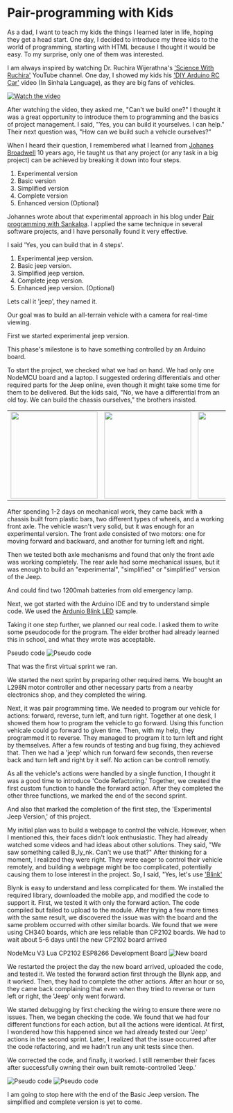 # Pair-programming with Kids

As a dad, I want to teach my kids the things I learned later in life, hoping they get a head start. One day, I decided to introduce my three kids to the world of programming, starting with HTML because I thought it would be easy. To my surprise, only one of them was interested.

I am always inspired by watching Dr. Ruchira Wijerathna's  ['Science With Ruchira'](https://www.youtube.com/@ScienceWithRuchira) YouTube channel. One day, I showed my kids his ['DIY Arduino RC Car'](https://www.youtube.com/watch?v=T7A0ICf_pa4) video (In Sinhala Language), as they are big fans of vehicles. 

[![Watch the video]({{site.baseurl}}/assets/2024-05-24/DIY%20Arduino%20RC%20Car%20%20-%20Sceince%20with%20Ruchira.PNG)](https://www.youtube.com/watch?v=T7A0ICf_pa4)

After watching the video, they asked me, "Can't we build one?" I thought it was a great opportunity to introduce them to programming and the basics of project management. 
I said, "Yes, you can build it yourselves. I can help." 
Their next question was, "How can we build such a vehicle ourselves?"

When I heard their question, I remembered what I learned from [Johanes Broadwell](https://github.com/jhannes) 10 years ago, He taught us that any project (or any task in a big project) can be achieved by breaking it down into four steps.
1. Experimental version
2. Basic version
3. Simplified version
4. Complete version
5. Enhanced version (Optional)

 Johannes wrote about that experimental approach in his blog under [Pair programming with Sankalpa](https://johannesbrodwall.com/2014/06/27/pair-programming-with-sankalpa/).
I applied the same technique in several software projects, and I have personally found it very effective.

I said 'Yes, you can build that in 4 steps'. 
1. Experimental jeep version.
2. Basic jeep version.
3. Simplified jeep version.
4. Complete jeep version.
5. Enhanced jeep version. (Optional)

Lets call it 'jeep', they named it.

Our goal was to build an all-terrain vehicle with a camera for real-time viewing.

First we started experimental jeep version. 

This phase's milestone is to have something controlled by an Arduino board.

To start the project, we checked what we had on hand. We had only one NodeMCU board and a laptop. I suggested ordering differentials and other required parts for the Jeep online, even though it might take some time for them to be delivered. But the kids said, "No, we have a differential from an old toy. We can build the chassis ourselves," the brothers insisted.

<table>
  <row>
   <td>
    <img src="{{site.baseurl}}/assets/2024-05-24/Items%20in%20hand.jpg" width="200">
   </td>
   <td>
    <img src="{{site.baseurl}}/assets/2024-05-24/Front%20axle.jpg" width="200">
   </td>
  <td>
   <img src="{{site.baseurl}}/assets/2024-05-24/Rear%20axle%202.jpg" width="200">
  </td>   
  </row>
</table>

After spending 1-2 days on mechanical work, they came back with a chassis built from plastic bars, two different types of wheels, and a working front axle. The vehicle wasn't very solid, but it was enough for an experimental version. The front axle consisted of two motors: one for moving forward and backward, and another for turning left and right.

Then we tested both axle mechanisms and found that only the front axle was working completely. The rear axle had some mechanical issues, but it was enough to build an "experimental", "simplified" or "simplified" version of the Jeep.

And could find two 1200mah batteries from old emergency lamp.

Next, we got started with the Arduino IDE and try to understand simple code. We used the [Ardunio Blink LED](https://docs.arduino.cc/built-in-examples/basics/Blink/) sample.
 
Taking it one step further, we planned our real code. I asked them to write some pseudocode for the program. The elder brother had already learned this in school, and what they wrote was acceptable.

Pseudo code
![Pseudo code]({{site.baseurl}}/assets/2024-05-24/Pseudo%20code.jpg "Pseudo code")

That was the first virtual sprint we ran.

We started the next sprint by preparing other required items. We bought an L298N motor controller and other necessary parts from a nearby electronics shop, and they completed the wiring.

Next, it was pair programming time. We needed to program our vehicle for actions: forward, reverse, turn left, and turn right. Together at one desk, I showed them how to program the vehicle to go forward. Using this function vehicale could go forward to given time.
 Then, with my help, they programmed it to reverse. They managed to program it to turn left and right by themselves. After a few rounds of testing and bug fixing, they achieved that.
Then we had a 'jeep' which run forward few seconds, then reverse back and turn left and right by it self. No action can be controll remotly. 

As all the vehicle's actions were handled by a single function, I thought it was a good time to introduce 'Code Refactoring.' Together, we created the first custom function to handle the forward action. After they completed the other three functions, we marked the end of the second sprint.

And also that marked the completion of the first step, the 'Experimental Jeep Version,' of this project.

My initial plan was to build a webpage to control the vehicle. However, when I mentioned this, their faces didn't look enthusiastic. They had already watched some videos and had ideas about other solutions. They said, "We saw something called B_ly_nk. Can't we use that?" After thinking for a moment, I realized they were right. They were eager to control their vehicle remotely, and building a webpage might be too complicated, potentially causing them to lose interest in the project. So, I said, "Yes, let's use ['Blink'](https://blynk.io/)

Blynk is easy to understand and less complicated for them. We installed the required library, downloaded the mobile app, and modified the code to support it. First, we tested it with only the forward action. The code compiled but failed to upload to the module. After trying a few more times with the same result, we discovered the issue was with the board and the same problem occurred with other similar boards. We found that we were using CH340 boards, which are less reliable than CP2102 boards. We had to wait about 5-6 days until the new CP2102 board arrived 

NodeMcu V3 Lua CP2102 ESP8266 Development Board
![New board]({{site.baseurl}}/assets/2024-05-24/CP2102%20ESP8266%20board.jpg "NodeMcu V3 Lua CP2102 ESP8266 Development Board")

We restarted the project the day the new board arrived, uploaded the code, and tested it. We tested the forward action first through the Blynk app, and it worked. Then, they had to complete the other actions. After an hour or so, they came back complaining that even when they tried to reverse or turn left or right, the 'Jeep' only went forward.

We started debugging by first checking the wiring to ensure there were no issues. Then, we began checking the code. We found that we had four different functions for each action, but all the actions were identical. At first, I wondered how this happened since we had already tested our 'Jeep' actions in the second sprint. Later, I realized that the issue occurred after the code refactoring, and we hadn't run any unit tests since then.

We corrected the code, and finally, it worked. I still remember their faces after successfully owning their own built remote-controlled 'Jeep.'

![Pseudo code]({{site.baseurl}}/assets/2024-05-24/Completed%20top%20view.jpg "Completed top view")
![Pseudo code]({{site.baseurl}}/assets/2024-05-24/Completed%20Front%20view.jpg "Completed front view")

I am going to stop here with the end of the Basic Jeep version. The simplified and complete version is yet to come.



